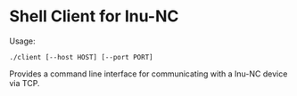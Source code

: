 Shell Client for Inu-NC
=======================
Usage:

    ./client [--host HOST] [--port PORT]

Provides a command line interface for communicating with a Inu-NC device via TCP.

